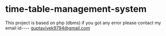 # time-table-management-system
This project is based on php (dbms)
if you got any error please contact my email id---- guptavivek9794@gmail.com
